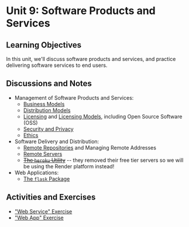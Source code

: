 

# Unit 9: Software Products and Services

## Learning Objectives

In this unit, we'll discuss software products and services, and practice delivering software services to end users.

## Discussions and Notes

  + Management of Software Products and Services:
    + [Business Models](/notes/software/README.md#business-models)
    + [Distribution Models](/notes/software/README.md#distribution-models)
    + [Licensing](/notes/software/licensing.md) and [Licensing Models](/notes/software/README.md#licensing-models), including Open Source Software (OSS)
    + [Security and Privacy](/notes/info-systems/security-privacy.md)
    + [Ethics](/notes/software/ethics.md)
  + Software Delivery and Distribution:
    + [Remote Repositories](/notes/clis/git.md#remote-repositories) and Managing Remote Addresses
    + [Remote Servers](/notes/hardware/servers.md)
    + ~~[The `heroku` Utility](/notes/clis/heroku.md)~~ -- they removed their free tier servers so we will be using the Render platform instead!
  + Web Applications:
    + [The `flask` Package](/notes/python/packages/flask.md)

## Activities and Exercises

  + ["Web Service" Exercise](/exercises/web-service/README.md)
  + ["Web App" Exercise](/exercises/web-app/README.md)
